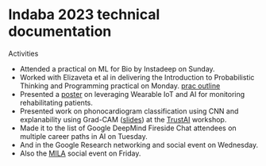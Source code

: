 # Indaba 2023 technical documentation

Activities
- Attended a practical on ML for Bio by Instadeep on Sunday.
- Worked with Elizaveta et al in delivering the Introduction to Probabilistic Thinking and Programming practical on Monday. [prac outline](probabilistic_prac.jpg)
- Presented a [poster](https://storage.googleapis.com/indaba-public/poster_Antony_Gitau.pdf) on leveraging Wearable IoT and AI for monitoring rehabilitating patients.
- Presented work on phonocardiogram classification using CNN and explanability using Grad-CAM ([slides](https://docs.google.com/presentation/d/1aL2TRVTMJBmqnEy3bPpAEySKMPZbIkNY/edit?usp=sharing&ouid=110899046555255718607&rtpof=true&sd=true)) at the [TrustAI](https://trustaideepindaba.github.io/comms/) workshop.
- Made it to the list of Google DeepMind Fireside Chat attendees on multiple career paths in AI on Tuesday.
- And in the Google Research networking and social event on Wednesday.
- Also the [MILA](https://mila.quebec/en/) social event on Friday.
  
